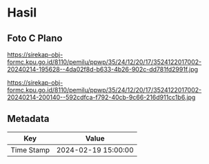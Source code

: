 # Hasil

## Foto C Plano

https://sirekap-obj-formc.kpu.go.id/8110/pemilu/ppwp/35/24/12/20/17/3524122017002-20240214-195628--4da02f8d-b633-4b26-902c-dd781fd2991f.jpg

https://sirekap-obj-formc.kpu.go.id/8110/pemilu/ppwp/35/24/12/20/17/3524122017002-20240214-200140--592cdfca-f792-40cb-9c66-216d911cc1b6.jpg


## Metadata

| Key        | Value               |
| ---------- | ------------------- |
| Time Stamp | 2024-02-19 15:00:00 |



